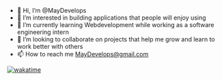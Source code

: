 - 👋 Hi, I’m @MayDevelops
- 👀 I’m interested in building applications that people will enjoy using
- 🌱 I’m currently learning Webdevelopment while working as a software engineering intern 
- 💞️ I’m looking to collaborate on projects that help me grow and learn to work better with others
- 📫 How to reach me MayDevelops@gmail.com

[![wakatime](https://wakatime.com/badge/user/5dbc8263-8130-42dc-a6e1-b3ba11fa9717.svg)](https://wakatime.com/@5dbc8263-8130-42dc-a6e1-b3ba11fa9717)

<!---
MayDevelops/MayDevelops is a ✨ special ✨ repository because its `README.md` (this file) appears on your GitHub profile.
You can click the Preview link to take a look at your changes.
--->
